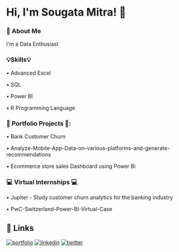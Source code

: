 
# Hi, I'm Sougata Mitra! 👋

### 🚀 About Me
I'm a Data Enthusiast

### 💡Skills💡

• Advanced Excel

• SQL

• Power BI

• R Programming Language


### 📂 Portfolio Projects 📂:

• Bank Customer Churn

• Analyze-Mobile-App-Data-on-various-platforms-and-generate-recommendations

• Ecommerce store sales Dashboard using Power Bi

### 💻 Virtual Internships 💻

• Jupiter - Study customer churn analytics for the banking industry

• PwC-Switzerland-Power-BI-Virtual-Case



## 🔗 Links
[![portfolio](https://img.shields.io/badge/my_portfolio-000?style=for-the-badge&logo=ko-fi&logoColor=white)](https://github.com/mitrasougata/)
[![linkedin](https://img.shields.io/badge/linkedin-0A66C2?style=for-the-badge&logo=linkedin&logoColor=white)](https://www.linkedin.com/in/sougata-mitra/)
[![twitter](https://img.shields.io/badge/twitter-1DA1F2?style=for-the-badge&logo=twitter&logoColor=white)](https://twitter.com/mitra1on1/)

